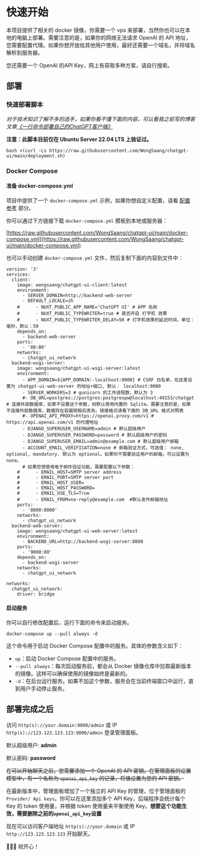 # 快速开始

本项目提供了相关的 docker 镜像，你需要一个 vps 来部署，当然你也可以在本地的电脑上部署。需要注意的是，如果你的网络无法请求 OpenAI 的 API 地址，您需要配置代理。如果你想开放给其他用户使用，最好还需要一个域名，并将域名解析到服务器。

您还需要一个 OpenAI 的API Key，网上有获取多种方案，请自行搜索。

## 部署

### 快速部署脚本

_对于技术知识了解不多的选手，如果你看不懂下面的内容，可以看我之前写的博客文章[《一行命令部署自己的ChatGPT客户端》](https://wongsnotes.com/p/deploying-your-own-chatgpt-client-with-one-line-of-command/)_

**注意：此脚本目前仅在 Ubuntu Server 22.04 LTS 上验证过。**

```
bash <(curl -Ls https://raw.githubusercontent.com/WongSaang/chatgpt-ui/main/deployment.sh)
```

### Docker Compose

#### 准备 docker-compose.yml

项目中提供了一个 `docker-compose.yml` 示例，如果你想自定义配置，请看 [配置参考](/zh/guide/configuration) 部分。

你可以通过下方链接下载 `docker-compose.yml` 模板到本地或服务器：

[https://raw.githubusercontent.com/WongSaang/chatgpt-ui/main/docker-compose.yml](https://raw.githubusercontent.com/WongSaang/chatgpt-ui/main/docker-compose.yml)

也可以手动创建 `docker-compose.yml` 文件，然后复制下面的内容到文件中：

```
version: '3'
services:
  client:
    image: wongsaang/chatgpt-ui-client:latest
    environment:
      - SERVER_DOMAIN=http://backend-web-server
      - DEFAULT_LOCALE=zh
    #      - NUXT_PUBLIC_APP_NAME='ChatGPT UI' # APP 名称
    #      - NUXT_PUBLIC_TYPEWRITER=true # 是否开启 打字机 效果
    #      - NUXT_PUBLIC_TYPEWRITER_DELAY=50 # 打字机效果的延迟时间，单位：毫秒，默认：50
    depends_on:
      - backend-web-server
    ports:
      - '80:80'
    networks:
      - chatgpt_ui_network
  backend-wsgi-server:
    image: wongsaang/chatgpt-ui-wsgi-server:latest
    environment:
      - APP_DOMAIN=${APP_DOMAIN:-localhost:9000} # CSRF 白名单，在这里设置为 chatgpt-ui-web-server 的地址+端口, 默认： localhost:9000
      - SERVER_WORKERS=3 # gunicorn 的工作进程数，默认为 3
      #- DB_URL=postgres://postgres:postgrespw@localhost:49153/chatgpt # 连接外部数据库，如果不设置这个参数，则默认使用内置的 Sqlite。需要注意的是，如果不连接外部数据库，数据将在容器销毁后丢失。链接格式请看下面的 DB_URL 格式对照表
      #- OPENAI_API_PROXY=https://openai.proxy.com/v1 # https://api.openai.com/v1 的代理地址
      - DJANGO_SUPERUSER_USERNAME=admin # 默认超级用户
      - DJANGO_SUPERUSER_PASSWORD=password # 默认超级用户的密码
      - DJANGO_SUPERUSER_EMAIL=admin@example.com # 默认超级用户邮箱
      - ACCOUNT_EMAIL_VERIFICATION=none # 邮箱验证方式，可选值： none, optional, mandatory. 默认为 optional。如果你不需要验证用户的邮箱，可以设置为 none。
      # 如果您想使用电子邮件验证功能，需要配置以下参数：
    #      - EMAIL_HOST=SMTP server address
    #      - EMAIL_PORT=SMTP server port
    #      - EMAIL_HOST_USER=
    #      - EMAIL_HOST_PASSWORD=
    #      - EMAIL_USE_TLS=True
    #      - EMAIL_FROM=no-reply@example.com  #默认发件邮箱地址
    ports:
      - '8000:8000'
    networks:
      - chatgpt_ui_network
  backend-web-server:
    image: wongsaang/chatgpt-ui-web-server:latest
    environment:
      - BACKEND_URL=http://backend-wsgi-server:8000
    ports:
      - '9000:80'
    depends_on:
      - backend-wsgi-server
    networks:
      - chatgpt_ui_network

networks:
  chatgpt_ui_network:
    driver: bridge
```

#### 启动服务

你可以自行修改配置后，运行下面的命令来启动服务。

```
docker-compose up --pull always -d
```

这个命令用于启动 Docker Compose 配置中的服务。具体的参数含义如下：

-   `up`：启动 Docker Compose 配置中的服务。
-   `--pull always`：每次启动服务前，都会从 Docker 镜像仓库中拉取最新版本的镜像。这样可以确保使用的镜像始终是最新的。
-   `-d`：在后台运行服务。如果不加这个参数，服务会在当前终端窗口中运行，直到用户手动停止服务。

## 部署完成之后

访问 `http(s)://your.domain:9000/admin` 或 IP `http(s)://123.123.123.123:9000/admin` 登录管理面板。

默认超级用户: **admin**

默认密码: **password**

~~在可以开始聊天之前，您需要添加一个 OpenAI 的 API 密钥。在管理面板的设置模型中，有一个名称为 `openai_api_key` 的记录，将值设置为您的 API 密钥。~~

在最新版本中，管理面板增加了一个独立的 API Key 的管理，位于管理面板的 `Provider/ Api keys`。你可以在这里添加多个 API Key，后端程序会统计每个 Key 的 token 使用量，并根据 token 使用量来平衡使用 Key。**想要这个功能生效，需要删除之前的`openai_api_key`设置**

现在可以访问客户端地址 `http(s)://your.domain` 或 IP `http://123.123.123.123` 开始聊天。

🎉🎉🎉 祝开心！
